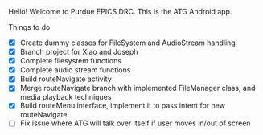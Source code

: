 Hello! Welcome to Purdue EPICS DRC. This is the ATG Android app.

Things to do

- [x] Create dummy classes for FileSystem and AudioStream handling
- [x] Branch project for Xiao and Joseph
- [x] Complete filesystem functions
- [x] Complete audio stream functions
- [x] Build routeNavigate activity
- [x] Merge routeNavigate branch with implemented FileManager class, and media playback techniques
- [x] Build routeMenu interface, implement it to pass intent for new routeNavigate
- [ ] Fix issue where ATG will talk over itself if user moves in/out of screen
